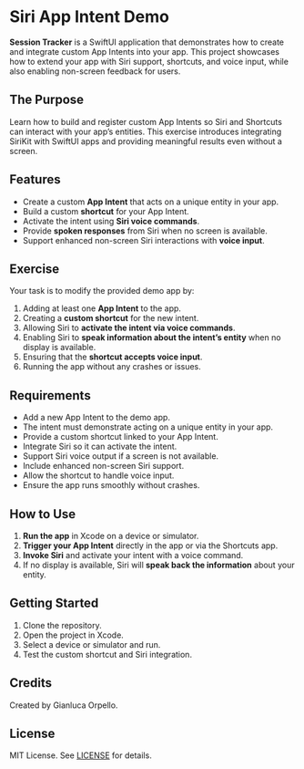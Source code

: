 
# Siri App Intent Demo

**Session Tracker** is a SwiftUI application that demonstrates how to create and integrate custom App Intents into your app. This project showcases how to extend your app with Siri support, shortcuts, and voice input, while also enabling non-screen feedback for users.  

## The Purpose

Learn how to build and register custom App Intents so Siri and Shortcuts can interact with your app’s entities. This exercise introduces integrating SiriKit with SwiftUI apps and providing meaningful results even without a screen.  

## Features

- Create a custom **App Intent** that acts on a unique entity in your app.  
- Build a custom **shortcut** for your App Intent.  
- Activate the intent using **Siri voice commands**.  
- Provide **spoken responses** from Siri when no screen is available.  
- Support enhanced non-screen Siri interactions with **voice input**.  

## Exercise

Your task is to modify the provided demo app by:  

1. Adding at least one **App Intent** to the app.  
2. Creating a **custom shortcut** for the new intent.  
3. Allowing Siri to **activate the intent via voice commands**.  
4. Enabling Siri to **speak information about the intent’s entity** when no display is available.  
5. Ensuring that the **shortcut accepts voice input**.  
6. Running the app without any crashes or issues.  

## Requirements

- Add a new App Intent to the demo app.  
- The intent must demonstrate acting on a unique entity in your app.  
- Provide a custom shortcut linked to your App Intent.  
- Integrate Siri so it can activate the intent.  
- Support Siri voice output if a screen is not available.  
- Include enhanced non-screen Siri support.  
- Allow the shortcut to handle voice input.  
- Ensure the app runs smoothly without crashes.  

## How to Use

1. **Run the app** in Xcode on a device or simulator.  
2. **Trigger your App Intent** directly in the app or via the Shortcuts app.  
3. **Invoke Siri** and activate your intent with a voice command.  
4. If no display is available, Siri will **speak back the information** about your entity.  

## Getting Started

1. Clone the repository.  
2. Open the project in Xcode.  
3. Select a device or simulator and run.  
4. Test the custom shortcut and Siri integration.  

## Credits

Created by Gianluca Orpello.  

## License

MIT License. See [LICENSE](LICENSE) for details.  
